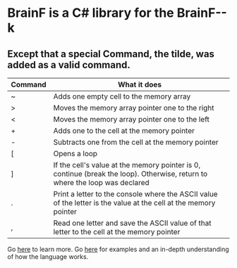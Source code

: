 # BrainF is a C# library for the BrainF--k
## Except that a special Command, the tilde, was added as a valid command.

| Command 	| What it does                                                                                                                	|
|---------	|-----------------------------------------------------------------------------------------------------------------------------	|
| ~ 	| Adds one empty cell to the memory array                                                                                     	|
|    >    	| Moves the memory array pointer one to the right                                                                             	|
|    <    	| Moves the memory array pointer one to the left                                                                              	|
|    +    	| Adds one to the cell at the memory pointer                                                                                  	|
|    -    	| Subtracts one from the cell at the memory pointer                                                                           	|
|    [    	| Opens a loop                                                                                                                	|
|    ]    	| If the cell's value at the memory pointer is 0, continue (break the loop). Otherwise, return to where the loop was declared 	|
|    .    	| Print a letter to the console where the ASCII value of the letter is the value at the cell at the memory pointer            	|
|    ,    	| Read one letter and save the ASCII value of that letter to the cell at the memory pointer                                   	|
Go [here](https://en.wikipedia.org/wiki/Brainfuck) to learn more.
Go [here](https://esolangs.org/wiki/Brainfuck) for examples and an in-depth understanding of how the language works.
